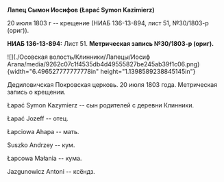 **Лапец Сымон Иосифов (Łapać Symon Kazimierz)**

20 июля 1803 г -- крещение (НИАБ 136-13-894, лист 51, №30/1803-р
(ориг)).

**НИАБ 136-13-894:** Лист 51. **Метрическая запись №30/1803-р (ориг).**

![](./Осовская волость/Клинники/Лапецы/Иосиф Агапа/media/9262c07c1f4535db4d49555827be245ab39f1c06.png){width="6.496527777777778in"
height="1.1398589238845145in"}

Дедиловичская Покровская церковь. 20 июля 1803 года. Метрическая запись
о крещении.

Łapać Symon Kazymierz -- сын родителей с деревни Клинники.

Łapać Jozeff -- отец.

Łapciowa Ahapa -- мать.

Suszko Andrzey -- кум.

Łapcowa Małania -- кума.

Jazgunowicz Antoni -- ксёндз.

